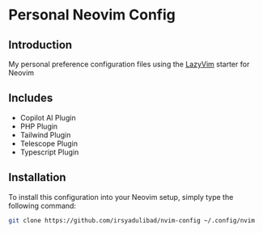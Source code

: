 # Personal Neovim Config

## Introduction
My personal preference configuration files using the [LazyVim](https://lazyvim.org) starter for Neovim

## Includes
- Copilot AI Plugin
- PHP Plugin
- Tailwind Plugin
- Telescope Plugin
- Typescript Plugin

## Installation
To install this configuration into your Neovim setup, simply type the following command:
```bash
git clone https://github.com/irsyadulibad/nvim-config ~/.config/nvim
```
